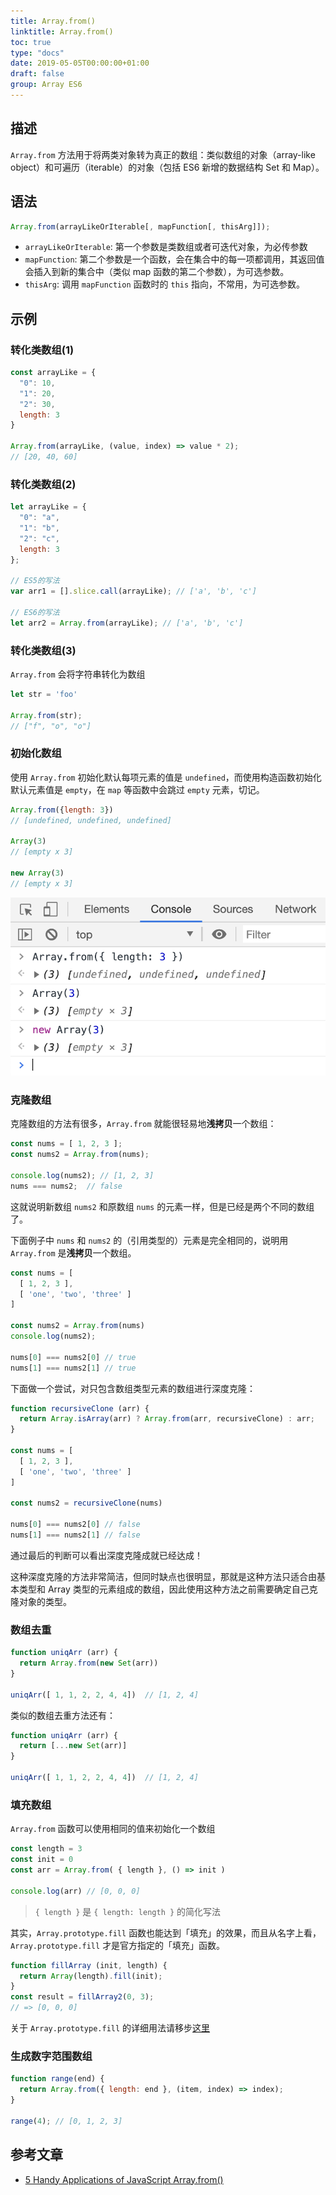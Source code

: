 ```yaml
---
title: Array.from()
linktitle: Array.from()
toc: true
type: "docs"
date: 2019-05-05T00:00:00+01:00
draft: false
group: Array ES6
---
```


## 描述

`Array.from` 方法用于将两类对象转为真正的数组：类似数组的对象（array-like object）和可遍历（iterable）的对象（包括 ES6 新增的数据结构 Set 和 Map）。

## 语法

```js
Array.from(arrayLikeOrIterable[, mapFunction[, thisArg]]);
```

+ `arrayLikeOrIterable`: 第一个参数是类数组或者可迭代对象，为必传参数
+ `mapFunction`: 第二个参数是一个函数，会在集合中的每一项都调用，其返回值会插入到新的集合中（类似 map 函数的第二个参数），为可选参数。
+ `thisArg`: 调用 `mapFunction` 函数时的 `this` 指向，不常用，为可选参数。


## 示例

### 转化类数组(1)

```js
const arrayLike = {
  "0": 10,
  "1": 20,
  "2": 30,
  length: 3
}

Array.from(arrayLike, (value, index) => value * 2);
// [20, 40, 60]
```

### 转化类数组(2)

```js
let arrayLike = {
  "0": "a",
  "1": "b",
  "2": "c",
  length: 3
};

// ES5的写法
var arr1 = [].slice.call(arrayLike); // ['a', 'b', 'c']

// ES6的写法
let arr2 = Array.from(arrayLike); // ['a', 'b', 'c']
```

### 转化类数组(3)

`Array.from` 会将字符串转化为数组

```js
let str = 'foo'

Array.from(str);
// ["f", "o", "o"]
```

### 初始化数组

使用 `Array.from` 初始化默认每项元素的值是 `undefined`，而使用构造函数初始化默认元素值是 `empty`，在 `map` 等函数中会跳过 `empty` 元素，切记。

```js
Array.from({length: 3})
// [undefined, undefined, undefined]

Array(3)
// [empty x 3]

new Array(3)
// [empty x 3]
```

![初始化数组](./imgs/init-array.png)

### 克隆数组

克隆数组的方法有很多，`Array.from` 就能很轻易地**浅拷贝**一个数组：

```js
const nums = [ 1, 2, 3 ];
const nums2 = Array.from(nums);

console.log(nums2); // [1, 2, 3]
nums === nums2;  // false
```

这就说明新数组 `nums2` 和原数组 `nums` 的元素一样，但是已经是两个不同的数组了。

下面例子中 `nums` 和 `nums2` 的（引用类型的）元素是完全相同的，说明用 `Array.from` 是**浅拷贝**一个数组。

```js
const nums = [
  [ 1, 2, 3 ],
  [ 'one', 'two', 'three' ]
]

const nums2 = Array.from(nums)
console.log(nums2);

nums[0] === nums2[0] // true
nums[1] === nums2[1] // true
```

下面做一个尝试，对只包含数组类型元素的数组进行深度克隆：

```js
function recursiveClone (arr) {
  return Array.isArray(arr) ? Array.from(arr, recursiveClone) : arr;
}

const nums = [
  [ 1, 2, 3 ],
  [ 'one', 'two', 'three' ]
]

const nums2 = recursiveClone(nums)

nums[0] === nums2[0] // false
nums[1] === nums2[1] // false
```

通过最后的判断可以看出深度克隆成就已经达成！

这种深度克隆的方法非常简洁，但同时缺点也很明显，那就是这种方法只适合由基本类型和 Array 类型的元素组成的数组，因此使用这种方法之前需要确定自己克隆对象的类型。

### 数组去重

```js
function uniqArr (arr) {
  return Array.from(new Set(arr))
}

uniqArr([ 1, 1, 2, 2, 4, 4])  // [1, 2, 4]
```

类似的数组去重方法还有：

```js
function uniqArr (arr) {
  return [...new Set(arr)]
}

uniqArr([ 1, 1, 2, 2, 4, 4])  // [1, 2, 4]
```


### 填充数组

`Array.from` 函数可以使用相同的值来初始化一个数组

```js
const length = 3
const init = 0
const arr = Array.from( { length }, () => init )

console.log(arr) // [0, 0, 0]
```

> `{ length }` 是 `{ length: length }` 的简化写法

其实，`Array.prototype.fill` 函数也能达到「填充」的效果，而且从名字上看，`Array.prototype.fill` 才是官方指定的「填充」函数。

```js
function fillArray (init, length) {
  return Array(length).fill(init);
}
const result = fillArray2(0, 3);
// => [0, 0, 0]
```

关于 `Array.prototype.fill` 的详细用法请移步[这里](./06-Array.prototype.fill.md)


### 生成数字范围数组

```js
function range(end) {
  return Array.from({ length: end }, (item, index) => index);
}

range(4); // [0, 1, 2, 3]
```


## 参考文章

+ [5 Handy Applications of JavaScript Array.from()](https://dmitripavlutin.com/javascript-array-from-applications/)